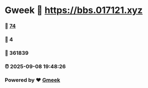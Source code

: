 # Gweek :link: https://bbs.017121.xyz 
### :page_facing_up: [74](https://bbs.017121.xyz/tag.html) 
### :speech_balloon: 4 
### :hibiscus: 361839 
### :alarm_clock: 2025-09-08 19:48:26 
### Powered by :heart: [Gmeek](https://github.com/Meekdai/Gmeek)
